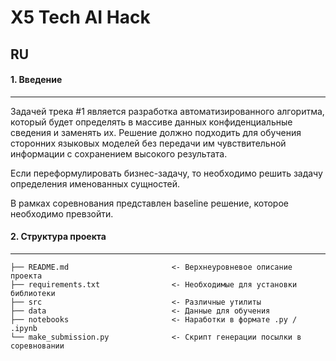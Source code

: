 # X5 Tech AI Hack

## RU

#### 1. Введение
------------
Задачей трека #1 является разработка автоматизированного алгоритма, который будет определять
в массиве данных конфиденциальные сведения и заменять их. Решение должно подходить для обучения
сторонних языковых моделей без передачи им чувствительной информации с сохранением высокого результата.

Если переформулировать бизнес-задачу, то необходимо решить задачу определения именованных
сущностей.

В рамках соревнования представлен baseline решение, которое необходимо превзойти.

#### 2. Структура проекта
------------
    ├── README.md                       <- Верхнеуровневое описание проекта
    ├── requirements.txt                <- Необходимые для установки библиотеки
    ├── src                             <- Различные утилиты
    ├── data                            <- Данные для обучения
    ├── notebooks                       <- Наработки в формате .py / .ipynb
    └── make_submission.py              <- Скрипт генерации посылки в соревновании